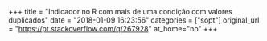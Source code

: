 +++
title = "Indicador no R com mais de uma condição com valores duplicados"
date = "2018-01-09 16:23:56"
categories = ["sopt"]
original_url = "https://pt.stackoverflow.com/q/267928"
at_home="no"
+++


